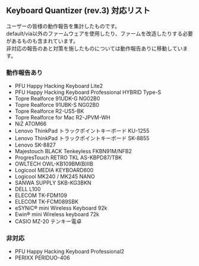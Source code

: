 ## Keyboard Quantizer (rev.3) 対応リスト

ユーザーの皆様の動作報告を集計したものです。  
default/via以外のファームウェアを使用したり、ファームを改造したりする必要があるものも含まれています。  
非対応の報告のあと対策を施したものについては動作報告ありに移動しています。

### 動作報告あり

- PFU Happy Hacking Keyboard Lite2
- PFU Happy Hacking Keyboard Professional HYBRID Type-S 
- Topre Realforce 91UDK-G NG02B0
- Topre Realforce 91UBK-S NG02B0
- Topre Realforce R2-US5-BK
- Topre Realforce for Mac R2-JPVM-WH
- NiZ ATOM66
- Lenovo ThinkPad トラックポイントキーボード KU-1255
- Lenovo ThinkPad トラックポイントキーボード SK-8855
- Lenovo SK-8827
- Majestouch BLACK Tenkeyless FKBN91M/NFB2
- ProgresTouch RETRO TKL AS-KBPD87/TBK
- OWLTECH OWL-KB109BM(B)IIB
- Logicool MEDIA KEYBOARD600
- Logicool MK240 / MK245 NANO
- SANWA SUPPLY SKB-KG3BKN
- DELL L100
- ELECOM TK-FDM109
- ELECOM TK-FCM089SBK
- eSYNiC® mini Wireless Keyboard 92k
- Ewin® mini Wireless keyboard 72k
- CASIO MZ-20 テンキー電卓

### 非対応

- PFU Happy Hacking Keyboard Professional2
- PERIXX PERIDUO-406

